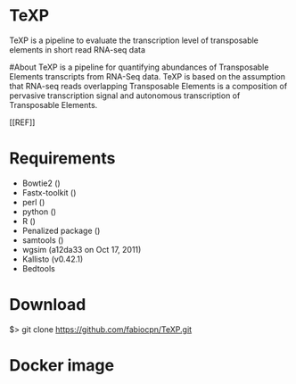 # TeXP
TeXP is a pipeline to evaluate the transcription level of transposable elements in short read RNA-seq data

#About
TeXP is a pipeline for quantifying abundances of Transposable Elements transcripts from RNA-Seq data. TeXP is based on the assumption that RNA-seq reads overlapping Transposable Elements is a composition of pervasive transcription signal and autonomous transcription of Transposable Elements.

[[REF]]

# Requirements
 - Bowtie2 ()
 - Fastx-toolkit ()
 - perl ()
 - python ()
 - R ()
  - Penalized package ()
 - samtools ()
 - wgsim (a12da33  on Oct 17, 2011)
 - Kallisto (v0.42.1)
 - Bedtools
 
# Download
 $> git clone https://github.com/fabiocpn/TeXP.git

# Docker image
